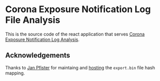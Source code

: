 # Corona Exposure Notification Log File Analysis

This is the source code of the react application that serves [Corona Exposure Notification Log Analysis](https://felixlen.github.io/ena_log/).

## Acknowledgements

Thanks to [Jan Pfister](https://pfstr.de) for maintaing and [hosting](https://ctt.pfstr.de/json/filehashes.json) the `export.bin` file hash mapping.